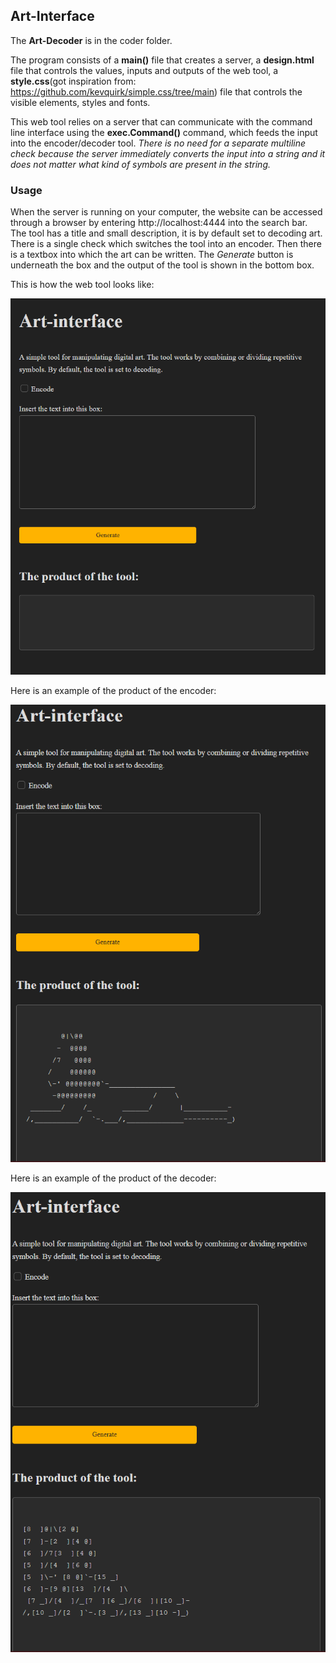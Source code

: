 ## Art-Interface

The **Art-Decoder** is in the coder folder.

The program consists of a **main()** file that creates a server, a **design.html** file that controls the values, inputs and outputs of the web tool, a **style.css**(got inspiration from: https://github.com/kevquirk/simple.css/tree/main) file that controls the visible elements, styles and fonts. 

This web tool relies on a server that can communicate with the command line interface using the **exec.Command()** command, which feeds the input into the encoder/decoder tool. *There is no need for a separate multiline check because the server immediately converts the input into a string and it does not matter what kind of symbols are present in the string.*

### Usage

When the server is running on your computer, the website can be accessed through a browser by entering http://localhost:4444 into the search bar. The tool has a title and small description, it is by default set to decoding art. There is a single check which switches the tool into an encoder. Then there is a textbox into which the art can be written. The *Generate* button is underneath the box and the output of the tool is shown in the bottom box.

This is how the web tool looks like:

![alt text](I_image.png)

Here is an example of the product of the encoder:

![alt text](II_image.png)

Here is an example of the product of the decoder:

![alt text](III_image.png)
